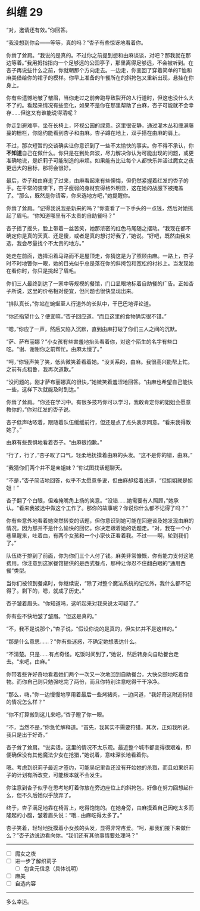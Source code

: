 # 纠缠 29

“对，邀请还有效。”你回答。

“我没想到你会——等等，真的吗？”杏子有些惊讶地看着你。

你耸了耸肩。“我说的是真的。不过你之前提到想和由麻谈谈，对吧？那我就在那边等着。”我用拇指指向一个足够远的公园亭子，那里离得足够远，不会被听到。在杏子再说些什么之前，你就朝那个方向走去。一边走，你变回了穿着简单的T恤和麻美借给你的裙子的模样。你早上准备的午餐所在的斜挎包又重新出现，悬挂在你身上。

你有些遗憾地皱了皱眉，当你走过之前奔跑导致裂开的人行道时，但这也没什么大不了的。看起来情况有些变化，如果不是你在那里帮助了由麻，杏子可能就不会幸存……但这又有谁能说得清呢？

你走到避难亭，坐在长椅上，环视公园的绿意。这里很安静，通过灌木丛和缠满藤蔓的栅栏，你隐约能看到杏子和由麻。杏子蹲在地上，双手搭在由麻的肩上。

不过，那次短暂的交谈确实让你意识到了一些不太愉快的事实。你不得不承认，你**不知道**自己在做什么。你只是在到处奔波，尽力解决你认为可能出现的问题，或更准确地说，是织莉子可能制造的麻烦。如果能有比让每个人都快乐并活过魔女之夜更远大的目标，那将会很好。

最后，杏子和由麻走了过来，由麻看起来有些懊悔，但仍然紧握着红发的杏子的手。在平常的装束下，杏子瘦弱的身材变得格外明显，这在她的战服下被掩盖了。“那么，既然是你请客，你来选地方吧，”她提醒你。

你耸了耸肩。“记得我说我是新来的吗？”你查看了一下手头的一点钱，然后对她挑起了眉毛。“你知道哪里有不太贵的自助餐吗？”

杏子摇了摇头，脸上带着一丝苦笑，她那浓密的红色马尾随之摆动。“我现在都不确定你是真的天真、还是傻，或者是真的想讨好我了，”她说。“好吧，既然由我来选，我会尽量找个不太贵的地方。”

她走在前面，选择沿着马路而不是屋顶走，你猜这是为了照顾由麻。一路上，杏子时不时地瞥你一眼，她的目光似乎总是落在你的斜挎包和宽松的衬衫上。当发现她在看你时，你只是挑起了眉毛。

你们三人最终到达了一家中等规模的餐馆，门口显眼地标着自助餐的广告。正如杏子所说，这里的价格相对便宜，但问题也很快显现出来。

“排队真长，”你站在蜿蜒至人行道外的长队中，干巴巴地评论道。

“你还指望什么？便宜嘛，”杏子回应道。“而且这里的食物确实很不错。”

“嗯，”你应了一声，然后又陷入沉默，直到由麻打破了你们三人之间的沉默。

“萨、萨布丽娜？”小女孩有些害羞地抬头看着你，对这个陌生的名字有些口吃。“谢、谢谢你之前帮忙。由麻太慢了。”

“呵，”你轻声笑了笑，低头微笑着看着她。“没关系的，由麻。我很高兴能帮上忙。之前有点粗鲁，我再次道歉。”

“没问题的。刚才萨布丽娜真的很快，”她微笑着羞涩地回答。“由麻也希望自己能快一些，这样下次就能及时到达。”

你耸了耸肩。“你还在学习中。有很多技巧你可以学习，我敢肯定你的姐姐会愿意教你的，”你对红发的杏子说。

杏子低声咕哝着，跟随着队伍缓缓前行，但还是点了点头表示同意。“看来我得教她了。”

由麻有些畏惧地看着杏子。“由麻很抱歉。”

“行了，行了，”杏子叹了口气，轻柔地抚摸着由麻的头发。“这不是你的错，由麻。”

“我猜你们两个并不是亲姐妹？”你试图找话题聊天。

“不是，”杏子简洁地回答，似乎不太愿意多说，但由麻却接着说道，“但姐姐就是姐姐！”

杏子翻了个白眼，但难掩嘴角上扬的笑意。“没错……她需要有人照顾，”她承认。“看来我被选中做这个工作了。那你的故事呢？你说你什么都不记得了吗？”

你有些意外地看着她突然转变的话题，但你意识到她可能在回避谈及她发现由麻的情况，因为那并不是什么愉快的回忆。你决定跟着她的话题走。“对，我在一个小巷里醒来，吐着血，有两个女孩和一个小家伙正看着我。不过——啊，轮到我们了。”

队伍终于排到了前面，你为你们三个人付了钱。麻美非常慷慨，你有能力支付这笔费用。你注意到这家餐馆提供的是西式餐点，那种让你忍不住翻白眼的“通用西餐”类型。

当你们被领到餐桌时，你继续说，“除了对整个魔法系统的记忆外，我什么都不记得了。剩下的，嗯，就成了历史。”

杏子皱着眉头。“你知道吗，这听起来对我来说太可疑了。”

你有些不快地皱了皱眉。“但这是真的。”

“不，我不是说那个，”杏子说，“假设你说的是真的，但失忆并不是这样的。”

“那是什么意思……？”你有些迷惑，不确定她想表达什么。

“不清楚。只是……有点奇怪。吃饭时间到了，”她说，然后转身向自助餐台走去。“来吧，由麻。”

你带着些许好奇地看着她们两个一次又一次地回到自助餐台，大快朵颐地吃着食物。而你自己则只勉强吃完了两份，而且你特别注意吃得干干净净。

“那么，嗨，”你一边慢慢地享用着最后一些烤猪肉，一边问道，“我好奇这附近狩猎的情况怎么样？”

“你不打算搬到这儿来吧，”杏子瞪了你一眼。

“不，当然不是，”你急忙解释道。“首先，我其实不需要狩猎，其次，正如我所说，我只是出于好奇。”

杏子耸了耸肩。“说实话，这里的情况不太乐观。最近整个城市都变得很艰难，即便确保没有其他魔法少女在抢猎，”她说着，意味深长地看着你。

嗯。考虑到织莉子最近才签约，可能吴纪里香还没有开始她的杀戮，而且如果织莉子的计划有所改变，可能根本就不会发生。

你注意到杏子似乎在思考地盯着你放在旁边座位上的斜挎包，好像在努力回想起什么，但不久后她似乎放弃了。

终于，杏子满足地靠在椅背上，吃得饱饱的。在她身旁，由麻摸着自己因吃太多而隆起的小腹，皱着眉头说：“哦...由麻吃得太多了。”

杏子笑着，轻轻地抚摸着小女孩的头发，显得非常疼爱。“呵，那我们接下来做什么？”杏子边说边看向你。“我们还有其他事情要处理吗？”

---

- [ ] 魔女之夜
- [ ] 进一步了解织莉子
  - [ ] 包含元信息（具体说明）
- [ ] 麻美
- [ ] 自选内容

---

多么幸运。
